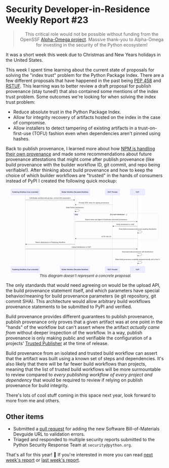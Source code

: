 # Security Developer-in-Residence Weekly Report #23

<blockquote>
  <center>This critical role would not be possible without funding from the OpenSSF <a href="https://alpha-omega.dev">Alpha-Omega project</a>. Massive thank-you to Alpha-Omega for investing in the security of the Python ecosystem!</center>
</blockquote>

It was a short week this week due to Christmas and New Years holidays in the United States.

This week I spent time learning about the current state of proposals for solving the "index trust" problem for the Python Package Index.
There are a few different proposals that have happened in the past being [PEP 458](https://peps.python.org/pep-0458/) and [RSTUF](https://repository-service-tuf.readthedocs.io).
This learning was to better review a draft proposal for publish provenance (stay tuned!) that also contained some mentions
of the index trust problem. Some outcomes we're looking for when solving the index trust problem:

* Reduce absolute trust in the Python Package Index.
* Allow for integrity recovery of artifacts hosted on the index in the case of compromise.
* Allow installers to detect tampering of existing artifacts in a trust-on-first-use (TOFU) fashion
  even when dependencies aren't pinned using hashes.

Back to publish provenance, I learned more about how [NPM is handling their own provenance](https://docs.npmjs.com/generating-provenance-statements)
and made some recommendations about future provenance attestations that might come after publish provenance
(like build provenance with the builder workflow ID, git commit, and repo being verifiable!). After thinking about build provenance and how to keep the choice of
which builder workflows are "trusted" in the hands of consumers instead of PyPI I created the following quick mockup:

<p><center><svg aria-roledescription="sequence" role="graphics-document document" viewBox="-50 -10 1623 874" style="max-width: 100%;" xmlns="http://www.w3.org/2000/svg" width="100%" id="graph-div" height="100%" xmlns:xlink="http://www.w3.org/1999/xlink"><style>@import url("https://cdnjs.cloudflare.com/ajax/libs/font-awesome/6.5.0/css/all.min.css");'</style><g><rect class="actor" ry="3" rx="3" height="65" width="150" stroke="#666" fill="#eaeaea" y="788" x="1216"></rect><text class="actor" alignment-baseline="central" dominant-baseline="central" style="text-anchor: middle; font-size: 16px; font-weight: 400;" y="820.5" x="1291"><tspan dy="0" x="1291">PyPI</tspan></text></g><g><rect class="actor" ry="3" rx="3" height="65" width="150" stroke="#666" fill="#eaeaea" y="788" x="961"></rect><text class="actor" alignment-baseline="central" dominant-baseline="central" style="text-anchor: middle; font-size: 16px; font-weight: 400;" y="820.5" x="1036"><tspan dy="0" x="1036">OIDC Provider</tspan></text></g><g><rect class="actor" ry="3" rx="3" height="65" width="302" stroke="#666" fill="#eaeaea" y="788" x="503"></rect><text class="actor" alignment-baseline="central" dominant-baseline="central" style="text-anchor: middle; font-size: 16px; font-weight: 400;" y="820.5" x="654"><tspan dy="0" x="654">Builder Workflow (Reusable Workflow)</tspan></text></g><g><rect class="actor" ry="3" rx="3" height="65" width="296" stroke="#666" fill="#eaeaea" y="788" x="0"></rect><text class="actor" alignment-baseline="central" dominant-baseline="central" style="text-anchor: middle; font-size: 16px; font-weight: 400;" y="820.5" x="148"><tspan dy="0" x="148">Publishing Workflow (User-controlled)</tspan></text></g><g><line stroke="#999" stroke-width="0.5px" class="200" y2="788" x2="1291" y1="5" x1="1291" id="actor323"></line><g id="root-323"><rect class="actor" ry="3" rx="3" height="65" width="150" stroke="#666" fill="#eaeaea" y="0" x="1216"></rect><text class="actor" alignment-baseline="central" dominant-baseline="central" style="text-anchor: middle; font-size: 16px; font-weight: 400;" y="32.5" x="1291"><tspan dy="0" x="1291">PyPI</tspan></text></g></g><g><line stroke="#999" stroke-width="0.5px" class="200" y2="788" x2="1036" y1="5" x1="1036" id="actor322"></line><g id="root-322"><rect class="actor" ry="3" rx="3" height="65" width="150" stroke="#666" fill="#eaeaea" y="0" x="961"></rect><text class="actor" alignment-baseline="central" dominant-baseline="central" style="text-anchor: middle; font-size: 16px; font-weight: 400;" y="32.5" x="1036"><tspan dy="0" x="1036">OIDC Provider</tspan></text></g></g><g><line stroke="#999" stroke-width="0.5px" class="200" y2="788" x2="654" y1="5" x1="654" id="actor321"></line><g id="root-321"><rect class="actor" ry="3" rx="3" height="65" width="302" stroke="#666" fill="#eaeaea" y="0" x="503"></rect><text class="actor" alignment-baseline="central" dominant-baseline="central" style="text-anchor: middle; font-size: 16px; font-weight: 400;" y="32.5" x="654"><tspan dy="0" x="654">Builder Workflow (Reusable Workflow)</tspan></text></g></g><g><line stroke="#999" stroke-width="0.5px" class="200" y2="788" x2="148" y1="5" x1="148" id="actor320"></line><g id="root-320"><rect class="actor" ry="3" rx="3" height="65" width="296" stroke="#666" fill="#eaeaea" y="0" x="0"></rect><text class="actor" alignment-baseline="central" dominant-baseline="central" style="text-anchor: middle; font-size: 16px; font-weight: 400;" y="32.5" x="148"><tspan dy="0" x="148">Publishing Workflow (User-controlled)</tspan></text></g></g><style>#graph-div{font-family:"trebuchet ms",verdana,arial,sans-serif;font-size:16px;fill:#333;}#graph-div .error-icon{fill:#552222;}#graph-div .error-text{fill:#552222;stroke:#552222;}#graph-div .edge-thickness-normal{stroke-width:2px;}#graph-div .edge-thickness-thick{stroke-width:3.5px;}#graph-div .edge-pattern-solid{stroke-dasharray:0;}#graph-div .edge-pattern-dashed{stroke-dasharray:3;}#graph-div .edge-pattern-dotted{stroke-dasharray:2;}#graph-div .marker{fill:#333333;stroke:#333333;}#graph-div .marker.cross{stroke:#333333;}#graph-div svg{font-family:"trebuchet ms",verdana,arial,sans-serif;font-size:16px;}#graph-div .actor{stroke:hsl(259.6261682243, 59.7765363128%, 87.9019607843%);fill:#ECECFF;}#graph-div text.actor&gt;tspan{fill:black;stroke:none;}#graph-div .actor-line{stroke:grey;}#graph-div .messageLine0{stroke-width:1.5;stroke-dasharray:none;stroke:#333;}#graph-div .messageLine1{stroke-width:1.5;stroke-dasharray:2,2;stroke:#333;}#graph-div #arrowhead path{fill:#333;stroke:#333;}#graph-div .sequenceNumber{fill:white;}#graph-div #sequencenumber{fill:#333;}#graph-div #crosshead path{fill:#333;stroke:#333;}#graph-div .messageText{fill:#333;stroke:none;}#graph-div .labelBox{stroke:hsl(259.6261682243, 59.7765363128%, 87.9019607843%);fill:#ECECFF;}#graph-div .labelText,#graph-div .labelText&gt;tspan{fill:black;stroke:none;}#graph-div .loopText,#graph-div .loopText&gt;tspan{fill:black;stroke:none;}#graph-div .loopLine{stroke-width:2px;stroke-dasharray:2,2;stroke:hsl(259.6261682243, 59.7765363128%, 87.9019607843%);fill:hsl(259.6261682243, 59.7765363128%, 87.9019607843%);}#graph-div .note{stroke:#aaaa33;fill:#fff5ad;}#graph-div .noteText,#graph-div .noteText&gt;tspan{fill:black;stroke:none;}#graph-div .activation0{fill:#f4f4f4;stroke:#666;}#graph-div .activation1{fill:#f4f4f4;stroke:#666;}#graph-div .activation2{fill:#f4f4f4;stroke:#666;}#graph-div .actorPopupMenu{position:absolute;}#graph-div .actorPopupMenuPanel{position:absolute;fill:#ECECFF;box-shadow:0px 8px 16px 0px rgba(0,0,0,0.2);filter:drop-shadow(3px 5px 2px rgb(0 0 0 / 0.4));}#graph-div .actor-man line{stroke:hsl(259.6261682243, 59.7765363128%, 87.9019607843%);fill:#ECECFF;}#graph-div .actor-man circle,#graph-div line{stroke:hsl(259.6261682243, 59.7765363128%, 87.9019607843%);fill:#ECECFF;stroke-width:2px;}#graph-div :root{--mermaid-font-family:"trebuchet ms",verdana,arial,sans-serif;}</style><g></g><defs><symbol height="24" width="24" id="computer"><path d="M2 2v13h20v-13h-20zm18 11h-16v-9h16v9zm-10.228 6l.466-1h3.524l.467 1h-4.457zm14.228 3h-24l2-6h2.104l-1.33 4h18.45l-1.297-4h2.073l2 6zm-5-10h-14v-7h14v7z" transform="scale(.5)"></path></symbol></defs><defs><symbol clip-rule="evenodd" fill-rule="evenodd" id="database"><path d="M12.258.001l.256.004.255.005.253.008.251.01.249.012.247.015.246.016.242.019.241.02.239.023.236.024.233.027.231.028.229.031.225.032.223.034.22.036.217.038.214.04.211.041.208.043.205.045.201.046.198.048.194.05.191.051.187.053.183.054.18.056.175.057.172.059.168.06.163.061.16.063.155.064.15.066.074.033.073.033.071.034.07.034.069.035.068.035.067.035.066.035.064.036.064.036.062.036.06.036.06.037.058.037.058.037.055.038.055.038.053.038.052.038.051.039.05.039.048.039.047.039.045.04.044.04.043.04.041.04.04.041.039.041.037.041.036.041.034.041.033.042.032.042.03.042.029.042.027.042.026.043.024.043.023.043.021.043.02.043.018.044.017.043.015.044.013.044.012.044.011.045.009.044.007.045.006.045.004.045.002.045.001.045v17l-.001.045-.002.045-.004.045-.006.045-.007.045-.009.044-.011.045-.012.044-.013.044-.015.044-.017.043-.018.044-.02.043-.021.043-.023.043-.024.043-.026.043-.027.042-.029.042-.03.042-.032.042-.033.042-.034.041-.036.041-.037.041-.039.041-.04.041-.041.04-.043.04-.044.04-.045.04-.047.039-.048.039-.05.039-.051.039-.052.038-.053.038-.055.038-.055.038-.058.037-.058.037-.06.037-.06.036-.062.036-.064.036-.064.036-.066.035-.067.035-.068.035-.069.035-.07.034-.071.034-.073.033-.074.033-.15.066-.155.064-.16.063-.163.061-.168.06-.172.059-.175.057-.18.056-.183.054-.187.053-.191.051-.194.05-.198.048-.201.046-.205.045-.208.043-.211.041-.214.04-.217.038-.22.036-.223.034-.225.032-.229.031-.231.028-.233.027-.236.024-.239.023-.241.02-.242.019-.246.016-.247.015-.249.012-.251.01-.253.008-.255.005-.256.004-.258.001-.258-.001-.256-.004-.255-.005-.253-.008-.251-.01-.249-.012-.247-.015-.245-.016-.243-.019-.241-.02-.238-.023-.236-.024-.234-.027-.231-.028-.228-.031-.226-.032-.223-.034-.22-.036-.217-.038-.214-.04-.211-.041-.208-.043-.204-.045-.201-.046-.198-.048-.195-.05-.19-.051-.187-.053-.184-.054-.179-.056-.176-.057-.172-.059-.167-.06-.164-.061-.159-.063-.155-.064-.151-.066-.074-.033-.072-.033-.072-.034-.07-.034-.069-.035-.068-.035-.067-.035-.066-.035-.064-.036-.063-.036-.062-.036-.061-.036-.06-.037-.058-.037-.057-.037-.056-.038-.055-.038-.053-.038-.052-.038-.051-.039-.049-.039-.049-.039-.046-.039-.046-.04-.044-.04-.043-.04-.041-.04-.04-.041-.039-.041-.037-.041-.036-.041-.034-.041-.033-.042-.032-.042-.03-.042-.029-.042-.027-.042-.026-.043-.024-.043-.023-.043-.021-.043-.02-.043-.018-.044-.017-.043-.015-.044-.013-.044-.012-.044-.011-.045-.009-.044-.007-.045-.006-.045-.004-.045-.002-.045-.001-.045v-17l.001-.045.002-.045.004-.045.006-.045.007-.045.009-.044.011-.045.012-.044.013-.044.015-.044.017-.043.018-.044.02-.043.021-.043.023-.043.024-.043.026-.043.027-.042.029-.042.03-.042.032-.042.033-.042.034-.041.036-.041.037-.041.039-.041.04-.041.041-.04.043-.04.044-.04.046-.04.046-.039.049-.039.049-.039.051-.039.052-.038.053-.038.055-.038.056-.038.057-.037.058-.037.06-.037.061-.036.062-.036.063-.036.064-.036.066-.035.067-.035.068-.035.069-.035.07-.034.072-.034.072-.033.074-.033.151-.066.155-.064.159-.063.164-.061.167-.06.172-.059.176-.057.179-.056.184-.054.187-.053.19-.051.195-.05.198-.048.201-.046.204-.045.208-.043.211-.041.214-.04.217-.038.22-.036.223-.034.226-.032.228-.031.231-.028.234-.027.236-.024.238-.023.241-.02.243-.019.245-.016.247-.015.249-.012.251-.01.253-.008.255-.005.256-.004.258-.001.258.001zm-9.258 20.499v.01l.001.021.003.021.004.022.005.021.006.022.007.022.009.023.01.022.011.023.012.023.013.023.015.023.016.024.017.023.018.024.019.024.021.024.022.025.023.024.024.025.052.049.056.05.061.051.066.051.07.051.075.051.079.052.084.052.088.052.092.052.097.052.102.051.105.052.11.052.114.051.119.051.123.051.127.05.131.05.135.05.139.048.144.049.147.047.152.047.155.047.16.045.163.045.167.043.171.043.176.041.178.041.183.039.187.039.19.037.194.035.197.035.202.033.204.031.209.03.212.029.216.027.219.025.222.024.226.021.23.02.233.018.236.016.24.015.243.012.246.01.249.008.253.005.256.004.259.001.26-.001.257-.004.254-.005.25-.008.247-.011.244-.012.241-.014.237-.016.233-.018.231-.021.226-.021.224-.024.22-.026.216-.027.212-.028.21-.031.205-.031.202-.034.198-.034.194-.036.191-.037.187-.039.183-.04.179-.04.175-.042.172-.043.168-.044.163-.045.16-.046.155-.046.152-.047.148-.048.143-.049.139-.049.136-.05.131-.05.126-.05.123-.051.118-.052.114-.051.11-.052.106-.052.101-.052.096-.052.092-.052.088-.053.083-.051.079-.052.074-.052.07-.051.065-.051.06-.051.056-.05.051-.05.023-.024.023-.025.021-.024.02-.024.019-.024.018-.024.017-.024.015-.023.014-.024.013-.023.012-.023.01-.023.01-.022.008-.022.006-.022.006-.022.004-.022.004-.021.001-.021.001-.021v-4.127l-.077.055-.08.053-.083.054-.085.053-.087.052-.09.052-.093.051-.095.05-.097.05-.1.049-.102.049-.105.048-.106.047-.109.047-.111.046-.114.045-.115.045-.118.044-.12.043-.122.042-.124.042-.126.041-.128.04-.13.04-.132.038-.134.038-.135.037-.138.037-.139.035-.142.035-.143.034-.144.033-.147.032-.148.031-.15.03-.151.03-.153.029-.154.027-.156.027-.158.026-.159.025-.161.024-.162.023-.163.022-.165.021-.166.02-.167.019-.169.018-.169.017-.171.016-.173.015-.173.014-.175.013-.175.012-.177.011-.178.01-.179.008-.179.008-.181.006-.182.005-.182.004-.184.003-.184.002h-.37l-.184-.002-.184-.003-.182-.004-.182-.005-.181-.006-.179-.008-.179-.008-.178-.01-.176-.011-.176-.012-.175-.013-.173-.014-.172-.015-.171-.016-.17-.017-.169-.018-.167-.019-.166-.02-.165-.021-.163-.022-.162-.023-.161-.024-.159-.025-.157-.026-.156-.027-.155-.027-.153-.029-.151-.03-.15-.03-.148-.031-.146-.032-.145-.033-.143-.034-.141-.035-.14-.035-.137-.037-.136-.037-.134-.038-.132-.038-.13-.04-.128-.04-.126-.041-.124-.042-.122-.042-.12-.044-.117-.043-.116-.045-.113-.045-.112-.046-.109-.047-.106-.047-.105-.048-.102-.049-.1-.049-.097-.05-.095-.05-.093-.052-.09-.051-.087-.052-.085-.053-.083-.054-.08-.054-.077-.054v4.127zm0-5.654v.011l.001.021.003.021.004.021.005.022.006.022.007.022.009.022.01.022.011.023.012.023.013.023.015.024.016.023.017.024.018.024.019.024.021.024.022.024.023.025.024.024.052.05.056.05.061.05.066.051.07.051.075.052.079.051.084.052.088.052.092.052.097.052.102.052.105.052.11.051.114.051.119.052.123.05.127.051.131.05.135.049.139.049.144.048.147.048.152.047.155.046.16.045.163.045.167.044.171.042.176.042.178.04.183.04.187.038.19.037.194.036.197.034.202.033.204.032.209.03.212.028.216.027.219.025.222.024.226.022.23.02.233.018.236.016.24.014.243.012.246.01.249.008.253.006.256.003.259.001.26-.001.257-.003.254-.006.25-.008.247-.01.244-.012.241-.015.237-.016.233-.018.231-.02.226-.022.224-.024.22-.025.216-.027.212-.029.21-.03.205-.032.202-.033.198-.035.194-.036.191-.037.187-.039.183-.039.179-.041.175-.042.172-.043.168-.044.163-.045.16-.045.155-.047.152-.047.148-.048.143-.048.139-.05.136-.049.131-.05.126-.051.123-.051.118-.051.114-.052.11-.052.106-.052.101-.052.096-.052.092-.052.088-.052.083-.052.079-.052.074-.051.07-.052.065-.051.06-.05.056-.051.051-.049.023-.025.023-.024.021-.025.02-.024.019-.024.018-.024.017-.024.015-.023.014-.023.013-.024.012-.022.01-.023.01-.023.008-.022.006-.022.006-.022.004-.021.004-.022.001-.021.001-.021v-4.139l-.077.054-.08.054-.083.054-.085.052-.087.053-.09.051-.093.051-.095.051-.097.05-.1.049-.102.049-.105.048-.106.047-.109.047-.111.046-.114.045-.115.044-.118.044-.12.044-.122.042-.124.042-.126.041-.128.04-.13.039-.132.039-.134.038-.135.037-.138.036-.139.036-.142.035-.143.033-.144.033-.147.033-.148.031-.15.03-.151.03-.153.028-.154.028-.156.027-.158.026-.159.025-.161.024-.162.023-.163.022-.165.021-.166.02-.167.019-.169.018-.169.017-.171.016-.173.015-.173.014-.175.013-.175.012-.177.011-.178.009-.179.009-.179.007-.181.007-.182.005-.182.004-.184.003-.184.002h-.37l-.184-.002-.184-.003-.182-.004-.182-.005-.181-.007-.179-.007-.179-.009-.178-.009-.176-.011-.176-.012-.175-.013-.173-.014-.172-.015-.171-.016-.17-.017-.169-.018-.167-.019-.166-.02-.165-.021-.163-.022-.162-.023-.161-.024-.159-.025-.157-.026-.156-.027-.155-.028-.153-.028-.151-.03-.15-.03-.148-.031-.146-.033-.145-.033-.143-.033-.141-.035-.14-.036-.137-.036-.136-.037-.134-.038-.132-.039-.13-.039-.128-.04-.126-.041-.124-.042-.122-.043-.12-.043-.117-.044-.116-.044-.113-.046-.112-.046-.109-.046-.106-.047-.105-.048-.102-.049-.1-.049-.097-.05-.095-.051-.093-.051-.09-.051-.087-.053-.085-.052-.083-.054-.08-.054-.077-.054v4.139zm0-5.666v.011l.001.02.003.022.004.021.005.022.006.021.007.022.009.023.01.022.011.023.012.023.013.023.015.023.016.024.017.024.018.023.019.024.021.025.022.024.023.024.024.025.052.05.056.05.061.05.066.051.07.051.075.052.079.051.084.052.088.052.092.052.097.052.102.052.105.051.11.052.114.051.119.051.123.051.127.05.131.05.135.05.139.049.144.048.147.048.152.047.155.046.16.045.163.045.167.043.171.043.176.042.178.04.183.04.187.038.19.037.194.036.197.034.202.033.204.032.209.03.212.028.216.027.219.025.222.024.226.021.23.02.233.018.236.017.24.014.243.012.246.01.249.008.253.006.256.003.259.001.26-.001.257-.003.254-.006.25-.008.247-.01.244-.013.241-.014.237-.016.233-.018.231-.02.226-.022.224-.024.22-.025.216-.027.212-.029.21-.03.205-.032.202-.033.198-.035.194-.036.191-.037.187-.039.183-.039.179-.041.175-.042.172-.043.168-.044.163-.045.16-.045.155-.047.152-.047.148-.048.143-.049.139-.049.136-.049.131-.051.126-.05.123-.051.118-.052.114-.051.11-.052.106-.052.101-.052.096-.052.092-.052.088-.052.083-.052.079-.052.074-.052.07-.051.065-.051.06-.051.056-.05.051-.049.023-.025.023-.025.021-.024.02-.024.019-.024.018-.024.017-.024.015-.023.014-.024.013-.023.012-.023.01-.022.01-.023.008-.022.006-.022.006-.022.004-.022.004-.021.001-.021.001-.021v-4.153l-.077.054-.08.054-.083.053-.085.053-.087.053-.09.051-.093.051-.095.051-.097.05-.1.049-.102.048-.105.048-.106.048-.109.046-.111.046-.114.046-.115.044-.118.044-.12.043-.122.043-.124.042-.126.041-.128.04-.13.039-.132.039-.134.038-.135.037-.138.036-.139.036-.142.034-.143.034-.144.033-.147.032-.148.032-.15.03-.151.03-.153.028-.154.028-.156.027-.158.026-.159.024-.161.024-.162.023-.163.023-.165.021-.166.02-.167.019-.169.018-.169.017-.171.016-.173.015-.173.014-.175.013-.175.012-.177.01-.178.01-.179.009-.179.007-.181.006-.182.006-.182.004-.184.003-.184.001-.185.001-.185-.001-.184-.001-.184-.003-.182-.004-.182-.006-.181-.006-.179-.007-.179-.009-.178-.01-.176-.01-.176-.012-.175-.013-.173-.014-.172-.015-.171-.016-.17-.017-.169-.018-.167-.019-.166-.02-.165-.021-.163-.023-.162-.023-.161-.024-.159-.024-.157-.026-.156-.027-.155-.028-.153-.028-.151-.03-.15-.03-.148-.032-.146-.032-.145-.033-.143-.034-.141-.034-.14-.036-.137-.036-.136-.037-.134-.038-.132-.039-.13-.039-.128-.041-.126-.041-.124-.041-.122-.043-.12-.043-.117-.044-.116-.044-.113-.046-.112-.046-.109-.046-.106-.048-.105-.048-.102-.048-.1-.05-.097-.049-.095-.051-.093-.051-.09-.052-.087-.052-.085-.053-.083-.053-.08-.054-.077-.054v4.153zm8.74-8.179l-.257.004-.254.005-.25.008-.247.011-.244.012-.241.014-.237.016-.233.018-.231.021-.226.022-.224.023-.22.026-.216.027-.212.028-.21.031-.205.032-.202.033-.198.034-.194.036-.191.038-.187.038-.183.04-.179.041-.175.042-.172.043-.168.043-.163.045-.16.046-.155.046-.152.048-.148.048-.143.048-.139.049-.136.05-.131.05-.126.051-.123.051-.118.051-.114.052-.11.052-.106.052-.101.052-.096.052-.092.052-.088.052-.083.052-.079.052-.074.051-.07.052-.065.051-.06.05-.056.05-.051.05-.023.025-.023.024-.021.024-.02.025-.019.024-.018.024-.017.023-.015.024-.014.023-.013.023-.012.023-.01.023-.01.022-.008.022-.006.023-.006.021-.004.022-.004.021-.001.021-.001.021.001.021.001.021.004.021.004.022.006.021.006.023.008.022.01.022.01.023.012.023.013.023.014.023.015.024.017.023.018.024.019.024.02.025.021.024.023.024.023.025.051.05.056.05.06.05.065.051.07.052.074.051.079.052.083.052.088.052.092.052.096.052.101.052.106.052.11.052.114.052.118.051.123.051.126.051.131.05.136.05.139.049.143.048.148.048.152.048.155.046.16.046.163.045.168.043.172.043.175.042.179.041.183.04.187.038.191.038.194.036.198.034.202.033.205.032.21.031.212.028.216.027.22.026.224.023.226.022.231.021.233.018.237.016.241.014.244.012.247.011.25.008.254.005.257.004.26.001.26-.001.257-.004.254-.005.25-.008.247-.011.244-.012.241-.014.237-.016.233-.018.231-.021.226-.022.224-.023.22-.026.216-.027.212-.028.21-.031.205-.032.202-.033.198-.034.194-.036.191-.038.187-.038.183-.04.179-.041.175-.042.172-.043.168-.043.163-.045.16-.046.155-.046.152-.048.148-.048.143-.048.139-.049.136-.05.131-.05.126-.051.123-.051.118-.051.114-.052.11-.052.106-.052.101-.052.096-.052.092-.052.088-.052.083-.052.079-.052.074-.051.07-.052.065-.051.06-.05.056-.05.051-.05.023-.025.023-.024.021-.024.02-.025.019-.024.018-.024.017-.023.015-.024.014-.023.013-.023.012-.023.01-.023.01-.022.008-.022.006-.023.006-.021.004-.022.004-.021.001-.021.001-.021-.001-.021-.001-.021-.004-.021-.004-.022-.006-.021-.006-.023-.008-.022-.01-.022-.01-.023-.012-.023-.013-.023-.014-.023-.015-.024-.017-.023-.018-.024-.019-.024-.02-.025-.021-.024-.023-.024-.023-.025-.051-.05-.056-.05-.06-.05-.065-.051-.07-.052-.074-.051-.079-.052-.083-.052-.088-.052-.092-.052-.096-.052-.101-.052-.106-.052-.11-.052-.114-.052-.118-.051-.123-.051-.126-.051-.131-.05-.136-.05-.139-.049-.143-.048-.148-.048-.152-.048-.155-.046-.16-.046-.163-.045-.168-.043-.172-.043-.175-.042-.179-.041-.183-.04-.187-.038-.191-.038-.194-.036-.198-.034-.202-.033-.205-.032-.21-.031-.212-.028-.216-.027-.22-.026-.224-.023-.226-.022-.231-.021-.233-.018-.237-.016-.241-.014-.244-.012-.247-.011-.25-.008-.254-.005-.257-.004-.26-.001-.26.001z" transform="scale(.5)"></path></symbol></defs><defs><symbol height="24" width="24" id="clock"><path d="M12 2c5.514 0 10 4.486 10 10s-4.486 10-10 10-10-4.486-10-10 4.486-10 10-10zm0-2c-6.627 0-12 5.373-12 12s5.373 12 12 12 12-5.373 12-12-5.373-12-12-12zm5.848 12.459c.202.038.202.333.001.372-1.907.361-6.045 1.111-6.547 1.111-.719 0-1.301-.582-1.301-1.301 0-.512.77-5.447 1.125-7.445.034-.192.312-.181.343.014l.985 6.238 5.394 1.011z" transform="scale(.5)"></path></symbol></defs><defs><marker orient="auto" markerHeight="12" markerWidth="12" markerUnits="userSpaceOnUse" refY="5" refX="7.9" id="arrowhead"><path d="M 0 0 L 10 5 L 0 10 z"></path></marker></defs><defs><marker refY="4.5" refX="4" orient="auto" markerHeight="8" markerWidth="15" id="crosshead"><path d="M 1,2 L 6,7 M 6,2 L 1,7" stroke-width="1pt" style="stroke-dasharray: 0px, 0px;" stroke="#000000" fill="none"></path></marker></defs><defs><marker orient="auto" markerHeight="28" markerWidth="20" refY="7" refX="15.5" id="filled-head"><path d="M 18,7 L9,13 L14,7 L9,1 Z"></path></marker></defs><defs><marker orient="auto" markerHeight="40" markerWidth="60" refY="15" refX="15" id="sequencenumber"><circle r="6" cy="15" cx="15"></circle></marker></defs><g><line class="loopLine" y2="249" x2="1502" y1="249" x1="643"></line><line class="loopLine" y2="516" x2="1502" y1="249" x1="1502"></line><line class="loopLine" y2="516" x2="1502" y1="516" x1="643"></line><line class="loopLine" y2="516" x2="643" y1="249" x1="643"></line><polygon class="labelBox" points="643,249 693,249 693,262 684.6,269 643,269"></polygon><text class="labelText" style="font-size: 16px; font-weight: 400;" alignment-baseline="middle" dominant-baseline="middle" text-anchor="middle" y="262" x="668">loop</text><text class="loopText" style="font-size: 16px; font-weight: 400;" text-anchor="middle" y="267" x="1097.5"><tspan x="1097.5">[For each distribution ...]</tspan></text></g><text dy="1em" class="messageText" style="font-size: 16px; font-weight: 400;" alignment-baseline="middle" dominant-baseline="middle" text-anchor="middle" y="80" x="400">Call Builder workflow with git repo, commit SHA parameters</text><line marker-end="url(#arrowhead)" style="fill: none;" stroke="none" stroke-width="2" class="messageLine0" y2="113" x2="650" y1="113" x1="149"></line><text dy="1em" class="messageText" style="font-size: 16px; font-weight: 400;" alignment-baseline="middle" dominant-baseline="middle" text-anchor="middle" y="128" x="847">Provide OIDC token for signing provenance</text><line marker-end="url(#arrowhead)" stroke="none" stroke-width="2" class="messageLine1" style="stroke-dasharray: 3px, 3px; fill: none;" y2="161" x2="658" y1="161" x1="1035"></line><text dy="1em" class="messageText" style="font-size: 16px; font-weight: 400;" alignment-baseline="middle" dominant-baseline="middle" text-anchor="middle" y="176" x="655">Build Python distributions</text><path marker-end="url(#arrowhead)" style="fill: none;" stroke="none" stroke-width="2" class="messageLine0" d="M 655,209 C 715,199 715,239 655,229"></path><text dy="1em" class="messageText" style="font-size: 16px; font-weight: 400;" alignment-baseline="middle" dominant-baseline="middle" text-anchor="middle" y="299" x="971">Submit name and digest of distribution and build provenance</text><line marker-end="url(#arrowhead)" style="fill: none;" stroke="none" stroke-width="2" class="messageLine0" y2="332" x2="1287" y1="332" x1="655"></line><text dy="1em" class="messageText" style="font-size: 16px; font-weight: 400;" alignment-baseline="middle" dominant-baseline="middle" text-anchor="middle" y="347" x="1165">Verify provenance is valid</text><line marker-end="url(#arrowhead)" style="fill: none;" stroke="none" stroke-width="2" class="messageLine0" y2="380" x2="1040" y1="380" x1="1290"></line><text dy="1em" class="messageText" style="font-size: 16px; font-weight: 400;" alignment-baseline="middle" dominant-baseline="middle" text-anchor="middle" y="395" x="1292">Store build provenance document awaiting distribution</text><path marker-end="url(#arrowhead)" style="fill: none;" stroke="none" stroke-width="2" class="messageLine0" d="M 1292,428 C 1352,418 1352,458 1292,448"></path><text dy="1em" class="messageText" style="font-size: 16px; font-weight: 400;" alignment-baseline="middle" dominant-baseline="middle" text-anchor="middle" y="473" x="974">HTTP 200 OK</text><line marker-end="url(#arrowhead)" stroke="none" stroke-width="2" class="messageLine1" style="stroke-dasharray: 3px, 3px; fill: none;" y2="506" x2="658" y1="506" x1="1290"></line><text dy="1em" class="messageText" style="font-size: 16px; font-weight: 400;" alignment-baseline="middle" dominant-baseline="middle" text-anchor="middle" y="531" x="403">Return distributions to Publishing Workflow</text><line marker-end="url(#arrowhead)" style="fill: none;" stroke="none" stroke-width="2" class="messageLine0" y2="564" x2="152" y1="564" x1="653"></line><text dy="1em" class="messageText" style="font-size: 16px; font-weight: 400;" alignment-baseline="middle" dominant-baseline="middle" text-anchor="middle" y="579" x="718">Upload distributions to PyPI</text><line marker-end="url(#arrowhead)" style="fill: none;" stroke="none" stroke-width="2" class="messageLine0" y2="612" x2="1287" y1="612" x1="149"></line><text dy="1em" class="messageText" style="font-size: 16px; font-weight: 400;" alignment-baseline="middle" dominant-baseline="middle" text-anchor="middle" y="627" x="1292">Associate build provenance with distributions</text><path marker-end="url(#arrowhead)" style="fill: none;" stroke="none" stroke-width="2" class="messageLine0" d="M 1292,660 C 1352,650 1352,690 1292,680"></path><text dy="1em" class="messageText" style="font-size: 16px; font-weight: 400;" alignment-baseline="middle" dominant-baseline="middle" text-anchor="middle" y="705" x="1292">Make build provenance available programmatically and in the UI</text><path marker-end="url(#arrowhead)" style="fill: none;" stroke="none" stroke-width="2" class="messageLine0" d="M 1292,738 C 1352,728 1352,768 1292,758"></path></svg>
<br><small><i>This diagram doesn't represent a concrete proposal.</i></small></center></p>

The only standards that would need agreeing on would be the upload API, the build provenance statement itself,
and which parameters have special behavior/meaning for build provenance parameters (ie git repository, git commit SHA).
This architecture would allow arbitrary build workflows provenance statements to be submitted to PyPI and verified.

Build provenance provides different guarantees to publish provenance, publish provenance only proves that
a given artifact was at one point in the "hands" of the workflow but can't assert where the artifact *actually came from* without deeper inspection of the workflow.
In a way, publish provenance is only making public and verifiable the configuration
of a projects' [Trusted Publisher](https://docs.pypi.org/trusted-publishers/) at the time of release.

Build provenance from an isolated and trusted build workflow can assert that the artifact was built using
a known set of steps and dependencies. It's also likely that there will be far fewer build workflows than
projects, meaning that the list of trusted build workflows will be more surmountable to review compared to *every publishing workflow of every project and dependency*
that would be required to review if relying on publish provenance for build integrity.

There's lots of cool stuff coming in this space next year, look forward to more from me and others.

## Other items

* Submitted a [pull request](https://github.com/python/cpython/pull/113490) for adding the new Software Bill-of-Materials Devguide URL to validation errors.
* Triaged and responded to multiple security reports submitted to the Python Security Response Team at `security@python.org`.

That's all for this year! 👋 If you're interested in more you can read [next week's report](https://sethmlarson.dev/security-developer-in-residence-weekly-report-24) or [last week's report](https://sethmlarson.dev/security-developer-in-residence-weekly-report-22).